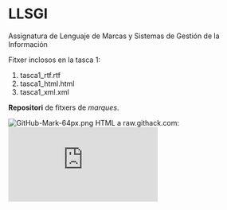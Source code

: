 # LLSGI
Assignatura de Lenguaje de Marcas y Sistemas de Gestión de la Información

Fitxer inclosos en la tasca 1:

1. tasca1_rtf.rtf
2. tasca1_html.html
3. tasca1_xml.xml

**Repositori** de fitxers de *marques*.

![GitHub-Mark-64px.png](https://github.com/logos)
HTML a raw.githack.com: ![HTML a raw.githack.com](https://raw.githack.com/XiscoCantallops/LLSGI/master/tasca1_html.html)
